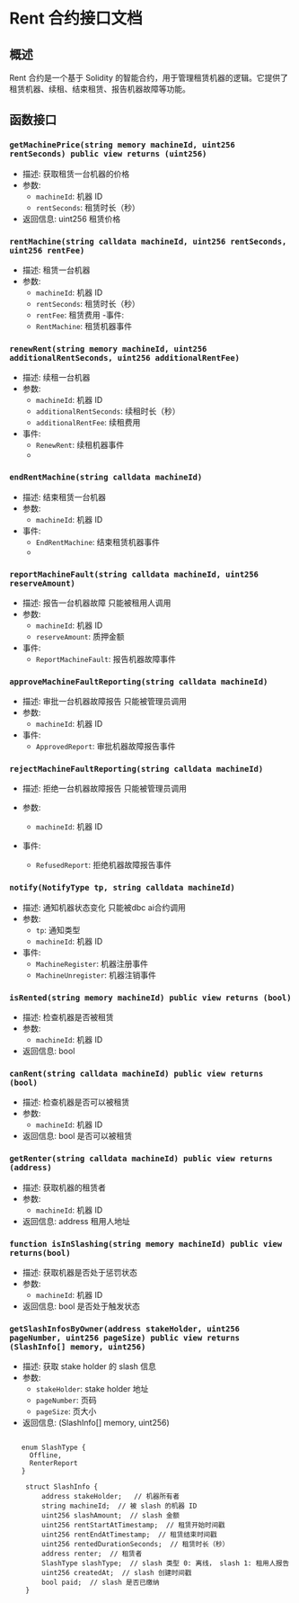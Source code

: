 Rent 合约接口文档
================
## 概述
Rent 合约是一个基于 Solidity 的智能合约，用于管理租赁机器的逻辑。它提供了租赁机器、续租、结束租赁、报告机器故障等功能。

## 函数接口
### `getMachinePrice(string memory machineId, uint256 rentSeconds) public view returns (uint256)`
- 描述: 获取租赁一台机器的价格
- 参数:
    - `machineId`: 机器 ID
    - `rentSeconds`: 租赁时长（秒）
- 返回信息: uint256 租赁价格

### `rentMachine(string calldata machineId, uint256 rentSeconds, uint256 rentFee)`
- 描述: 租赁一台机器
- 参数:
    - `machineId`: 机器 ID
    - `rentSeconds`: 租赁时长（秒）
    - `rentFee`: 租赁费用
-事件:
  - `RentMachine`: 租赁机器事件
  
### `renewRent(string memory machineId, uint256 additionalRentSeconds, uint256 additionalRentFee)`
- 描述: 续租一台机器
- 参数:
    - `machineId`: 机器 ID
    - `additionalRentSeconds`: 续租时长（秒）
    - `additionalRentFee`: 续租费用
- 事件:
   - `RenewRent`: 续租机器事件
   - 
### `endRentMachine(string calldata machineId)`
- 描述: 结束租赁一台机器
- 参数:
    - `machineId`: 机器 ID
- 事件:
   - `EndRentMachine`: 结束租赁机器事件
   - 
### `reportMachineFault(string calldata machineId, uint256 reserveAmount)`
- 描述: 报告一台机器故障 只能被租用人调用
- 参数:
    - `machineId`: 机器 ID
    - `reserveAmount`: 质押金额
- 事件:
    - `ReportMachineFault`: 报告机器故障事件
### `approveMachineFaultReporting(string calldata machineId)`
- 描述: 审批一台机器故障报告 只能被管理员调用
- 参数: 
    - `machineId`: 机器 ID
- 事件:
    - `ApprovedReport`: 审批机器故障报告事件
### `rejectMachineFaultReporting(string calldata machineId)`
- 描述: 拒绝一台机器故障报告 只能被管理员调用

- 参数:
    - `machineId`: 机器 ID
- 事件:
    - `RefusedReport`: 拒绝机器故障报告事件
### `notify(NotifyType tp, string calldata machineId)`
- 描述: 通知机器状态变化 只能被dbc ai合约调用
- 参数:
    - `tp`: 通知类型
    - `machineId`: 机器 ID
- 事件:
    - `MachineRegister`: 机器注册事件
    - `MachineUnregister`: 机器注销事件

### `isRented(string memory machineId) public view returns (bool)`
- 描述: 检查机器是否被租赁
- 参数:
    - `machineId`: 机器 ID
- 返回信息: bool

### `canRent(string calldata machineId) public view returns (bool)`
- 描述: 检查机器是否可以被租赁
- 参数:
    - `machineId`: 机器 ID
- 返回信息: bool 是否可以被租赁

### `getRenter(string calldata machineId) public view returns (address)`
- 描述: 获取机器的租赁者
- 参数:
    - `machineId`: 机器 ID
- 返回信息: address 租用人地址

### `function isInSlashing(string memory machineId) public view returns(bool)`
- 描述: 获取机器是否处于惩罚状态
- 参数:
  - `machineId`: 机器 ID
- 返回信息: bool 是否处于触发状态


### `getSlashInfosByOwner(address stakeHolder, uint256 pageNumber, uint256 pageSize) public view returns (SlashInfo[] memory, uint256)`
- 描述: 获取 stake holder 的 slash 信息
- 参数:
    - `stakeHolder`: stake holder 地址
    - `pageNumber`: 页码
    - `pageSize`: 页大小
- 返回信息: (SlashInfo[] memory, uint256)
```solidity

   enum SlashType {
     Offline,
     RenterReport
   }

    struct SlashInfo {
        address stakeHolder;   // 机器所有者
        string machineId;  // 被 slash 的机器 ID
        uint256 slashAmount;  // slash 金额
        uint256 rentStartAtTimestamp;  // 租赁开始时间戳
        uint256 rentEndAtTimestamp;  // 租赁结束时间戳
        uint256 rentedDurationSeconds;  // 租赁时长（秒）
        address renter;  // 租赁者
        SlashType slashType;  // slash 类型 0: 离线， slash 1: 租用人报告
        uint256 createdAt;  // slash 创建时间戳
        bool paid;  // slash 是否已缴纳
    }
```
